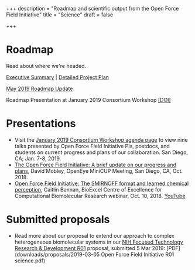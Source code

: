 +++
description = "Roadmap and scientific output from the Open Force Field Initiative"
title = "Science"
draft = false

+++

# Roadmap

Read about where we're headed.

[Executive Summary](downloads/roadmap/open-forcefield-summary.pdf) | [Detailed Project Plan](downloads/roadmap/open-forcefield-plan.pdf)

[May 2019 Roadmap Update](downloads/roadmap/roadmap-graphic-may-2019-update.pdf)

Roadmap Presentation at January 2019 Consortium Workshop [[DOI]](http://10.13140/RG.2.2.27587.86562)

# Presentations

- Visit the [January 2019 Consortium Workshop agenda page](https://openforcefield.org/news/jan-2019-meeting-agenda/) to view nine talks presented by Open Force Field Initiative PIs, postdocs, and students on current progress and plans of our collaboration.  San Diego, CA; Jan. 7-8, 2019.
- [The Open Force Field Initiative: A brief update on our progress and plans](http://dx.doi.org/10.13140/RG.2.2.21679.38569), David Mobley, OpenEye MiniCUP Meeting, San Diego, CA, Oct. 2018.
- [Open Force Field Initiative: The SMIRNOFF format and learned chemical perception](https://bioexcel.eu/open-force-field-initiative-the-smirnoff-format-and-learned-chemical-perception/), Caitlin Bannan, BioExcel Centre of Excellence for Computational Biomolecular Research webinar, Oct. 10, 2018. [YouTube](https://youtu.be/0S9Pj33IVk0)

# Submitted proposals

- Read more about our proposal to extend our approach to complex heterogeneous biomolecular systems in our [NIH Focused Technology Research & Development R01](https://grants.nih.gov/grants/guide/pa-files/PAR-17-045.html) proposal, submitted 5 Mar 2019: [PDF](downloads/proposals/2019-03-05 Open Force Field Initiative R01 science.pdf)
